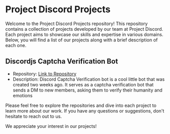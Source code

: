 # Project Discord Projects

Welcome to the Project Discord Projects repository! This repository contains a collection of projects developed by our team at Project Discord. Each project aims to showcase our skills and expertise in various domains. Below, you will find a list of our projects along with a brief description of each one.

## Discordjs Captcha Verification Bot

- Repository: [Link to Repository](https://github.com/SapphireDevs/discord-captcha-bot)
- Description: Discord Captcha Verification bot is a cool little bot that was created two weeks ago. It serves as a captcha verification bot that sends a DM to new members, asking them to verify their humanity and emotions

Please feel free to explore the repositories and dive into each project to learn more about our work. If you have any questions or suggestions, don't hesitate to reach out to us.

We appreciate your interest in our projects!
